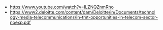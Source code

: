 * https://www.youtube.com/watch?v=lLZNQZnmRho
* https://www2.deloitte.com/content/dam/Deloitte/in/Documents/technology-media-telecommunications/in-tmt-opportunities-in-telecom-sector-noexp.pdf
